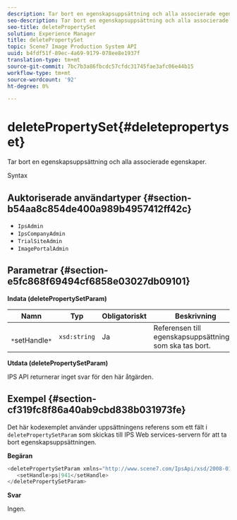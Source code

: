 ```yaml
---
description: Tar bort en egenskapsuppsättning och alla associerade egenskaper.
seo-description: Tar bort en egenskapsuppsättning och alla associerade egenskaper.
seo-title: deletePropertySet
solution: Experience Manager
title: deletePropertySet
topic: Scene7 Image Production System API
uuid: b4fdf51f-89ec-4a69-9179-078ee8e1937f
translation-type: tm+mt
source-git-commit: 7bc7b3a86fbcdc57cfdc31745fae3afc06e44b15
workflow-type: tm+mt
source-wordcount: '92'
ht-degree: 0%

---
```



# deletePropertySet{#deletepropertyset}

Tar bort en egenskapsuppsättning och alla associerade egenskaper.

Syntax

## Auktoriserade användartyper {#section-b54aa8c854de400a989b4957412ff42c}

* `IpsAdmin`
* `IpsCompanyAdmin`
* `TrialSiteAdmin`
* `ImagePortalAdmin`

## Parametrar {#section-e5fc868f69494cf6858e03027db09101}

**Indata (deletePropertySetParam)**

| Namn | Typ | Obligatoriskt | Beskrivning |
|---|---|---|---|
| ` *`setHandle`*` | `xsd:string` | Ja | Referensen till egenskapsuppsättningen som ska tas bort. |

**Utdata (deletePropertySetParam)**

IPS API returnerar inget svar för den här åtgärden.

## Exempel {#section-cf319fc8f86a40ab9cbd838b031973fe}

Det här kodexemplet använder uppsättningens referens som ett fält i `deletePropertySetParam` som skickas till IPS Web services-servern för att ta bort egenskapsuppsättningen.

**Begäran**

```java
<deletePropertySetParam xmlns="http://www.scene7.com/IpsApi/xsd/2008-01-15">
   <setHandle>ps|941</setHandle>
</deletePropertySetParam>
```

**Svar**

Ingen.
